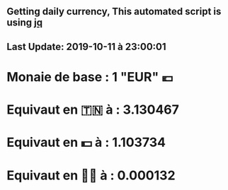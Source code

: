 ## Getting daily currency, This automated script is using [jq](https://stedolan.github.io/jq/)
## Last Update:  2019-10-11 à 23:00:01
 # Monaie de base : 1 "EUR" 💶 
 # Equivaut en 🇹🇳 à :  3.130467 
 # Equivaut en 💵 à : 1.103734
 # Equivaut en 🐱‍💻 à :  0.000132
